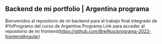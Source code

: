 ## Backend de mi portfolio | Argentina programa
Bienvenidos al repositorio de mi backend para el trabajo final integrado de #YoProgramo del curso de Argentina Programa
Link para acceder al repositorio de mi frontend(https://github.com/BreiNus/programa-2022-frontendAngular) 
